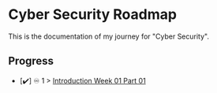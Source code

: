 # Cyber Security Roadmap

This is the documentation of my journey for "Cyber Security". 


## Progress 

- [✔️] ♾️ 1 > [Introduction Week 01 Part 01](https://github.com/jahirraihan22/Cyber_Sec_Roadmap/blob/main/Weeks/Week_01_(part%201).md)

